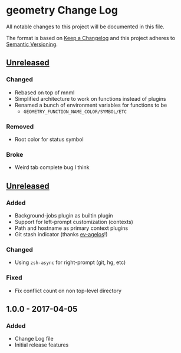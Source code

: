 # geometry Change Log
All notable changes to this project will be documented in this file.

The format is based on [Keep a Changelog](http://keepachangelog.com/)
and this project adheres to [Semantic Versioning](http://semver.org/).

## [Unreleased]

### Changed
- Rebased on top of mnml
- Simplified architecture to work on functions instead of plugins
- Renamed a bunch of environment variables for functions to be
  - `GEOMETRY_FUNCTION_NAME_COLOR/SYMBOL/ETC`

### Removed
- Root color for status symbol

### Broke
- Weird tab complete bug I think

## [Unreleased]

### Added
- Background-jobs plugin as builtin plugin
- Support for left-prompt customization (contexts)
- Path and hostname as primary context plugins
- Git stash indicator (thanks [ev-agelos](https://github.com/ev-agelos)!)

### Changed
- Using `zsh-async` for right-prompt (git, hg, etc)

### Fixed
- Fix conflict count on non top-level directory

## 1.0.0 - 2017-04-05
### Added
- Change Log file
- Initial release features

[Unreleased]: https://github.com/geometry-zsh/geometry/compare/v1.0.0...HEAD
